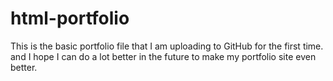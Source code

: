 # html-portfolio
This is the basic portfolio file that I am uploading to GitHub for the first time. and I hope I can do a lot better in the future to make my portfolio site even better.
